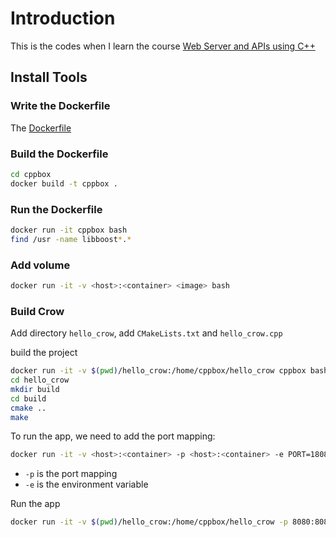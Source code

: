 # Introduction

This is the codes when I learn the course [Web Server and APIs using C++](https://www.linkedin.com/learning-login/share?account=3322&forceAccount=false&redirect=https%3A%2F%2Fwww.linkedin.com%2Flearning%2Fweb-servers-and-apis-using-c-plus-plus%3Ftrk%3Dshare_ent_url%26shareId%3DZLbDKBIcSCem8g8Gyrjczw%253D%253D)
## Install Tools

### Write the Dockerfile

The [Dockerfile](./cppbox/Dockerfile)

### Build the Dockerfile

```bash
cd cppbox
docker build -t cppbox .
```

### Run the Dockerfile

```bash
docker run -it cppbox bash
find /usr -name libboost*.*
```

### Add volume

```bash
docker run -it -v <host>:<container> <image> bash
```

### Build Crow

Add directory `hello_crow`, add `CMakeLists.txt` and `hello_crow.cpp`

build the project

```bash
docker run -it -v $(pwd)/hello_crow:/home/cppbox/hello_crow cppbox bash
cd hello_crow
mkdir build
cd build
cmake ..
make
```

To run the app, we need to add the port mapping: 

```bash
docker run -it -v <host>:<container> -p <host>:<container> -e PORT=18081 <image> <app>
```

- `-p` is the port mapping
- `-e` is the environment variable

Run the app

```bash
docker run -it -v $(pwd)/hello_crow:/home/cppbox/hello_crow -p 8080:8080 -e PORT=8080 cppbox /home/cppbox/hello_crow/build/hello_crow
```
